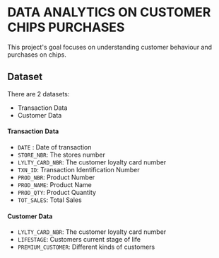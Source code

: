 # DATA ANALYTICS ON CUSTOMER CHIPS PURCHASES
 This project's goal focuses on understanding customer behaviour and purchases on chips.

## Dataset
There are 2 datasets:
 * Transaction Data
 * Customer Data

#### Transaction Data
* `DATE` : Date of transaction
* `STORE_NBR`: The stores number
* `LYLTY_CARD_NBR`: The customer loyalty card number
* `TXN_ID`: Transaction Identification Number
* `PROD_NBR`: Product Number
* `PROD_NAME`: Product Name 
* `PROD_QTY`: Product Quantity
* `TOT_SALES`: Total Sales

#### Customer Data
* `LYLTY_CARD_NBR`: The customer loyalty card number
* `LIFESTAGE`: Customers current stage of life
* `PREMIUM_CUSTOMER`: Different kinds of customers

